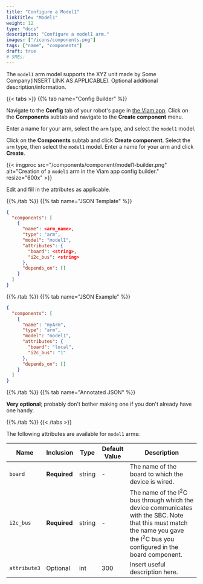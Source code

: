 ```yaml
---
title: "Configure a Model1"
linkTitle: "Model1"
weight: 12
type: "docs"
description: "Configure a model1 arm."
images: ["/icons/components.png"]
tags: ["name", "components"]
draft: true
# SMEs:
---
```


The `model1` arm model supports the XYZ unit made by Some Company(INSERT LINK AS APPLICABLE).
Optional additional description/information.

{{< tabs >}}
{{% tab name="Config Builder" %}}

Navigate to the **Config** tab of your robot's page in [the Viam app](https://app.viam.com).
Click on the **Components** subtab and navigate to the **Create component** menu.

Enter a name for your arm, select the `arm` type, and select the `model1` model.

Click on the **Components** subtab and click **Create component**.
Select the `arm` type, then select the `model1` model.
Enter a name for your arm and click **Create**.

{{< imgproc src="/components/component/model1-builder.png" alt="Creation of a `model1` arm in the Viam app config builder." resize="600x" >}}

Edit and fill in the attributes as applicable.

{{% /tab %}}
{{% tab name="JSON Template" %}}

```json {class="line-numbers linkable-line-numbers"}
{
  "components": [
    {
      "name": <arm_name>,
      "type": "arm",
      "model": "model1",
      "attributes": {
        "board": <string>,
        "i2c_bus": <string>
      },
      "depends_on": []
    }
  ]
}
```

{{% /tab %}}
{{% tab name="JSON Example" %}}

```json {class="line-numbers linkable-line-numbers"}
{
  "components": [
    {
      "name": "myArm",
      "type": "arm",
      "model": "model1",
      "attributes": {
        "board": "local",
        "i2c_bus": "1"
      },
      "depends_on": []
    }
  ]
}
```

{{% /tab %}}
{{% tab name="Annotated JSON" %}}

**Very optional**; probably don't bother making one if you don't already have one handy.

{{% /tab %}}
{{< /tabs >}}

The following attributes are available for `model1` arms:

Name | Inclusion | Type | Default Value | Description
---- | --------- | ---- | ------------- | -----------
`board` | **Required** | string | - | The name of the board to which the device is wired.
`i2c_bus` | **Required** | string | - | The name of the I<sup>2</sup>C bus through which the device communicates with the SBC. Note that this must match the name you gave the I<sup>2</sup>C bus you configured in the board component.
`attribute3` | Optional | int | 300 | Insert useful description here.
